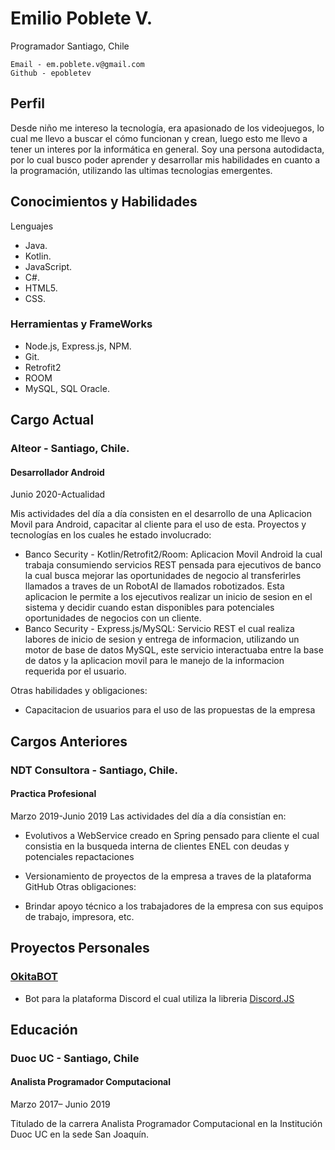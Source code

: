 # Emilio Poblete V.
Programador
Santiago, Chile

    Email - em.poblete.v@gmail.com
    Github - epobletev
## Perfil
Desde niño me intereso la tecnología, era apasionado de los videojuegos, lo cual me llevo a buscar el cómo funcionan y crean, luego esto me llevo a tener un interes por la informática en general.
Soy una persona autodidacta, por lo cual busco poder aprender y desarrollar mis habilidades en cuanto a la programación, utilizando las ultimas tecnologias emergentes.

## Conocimientos y Habilidades
Lenguajes
   - Java.
   - Kotlin.
   - JavaScript.
   - C#.
   - HTML5.
   - CSS.
### Herramientas y FrameWorks
   - Node.js, Express.js, NPM.
   - Git.
   - Retrofit2
   - ROOM
   - MySQL, SQL Oracle.
## Cargo Actual
 ### Alteor - Santiago, Chile.
 #### Desarrollador Android
   Junio 2020-Actualidad
   
  Mis actividades del día a día consisten en el desarrollo de una Aplicacion Movil para Android, capacitar al cliente para el uso de esta.
  Proyectos y tecnologías en los cuales he estado involucrado:
   - Banco Security - Kotlin/Retrofit2/Room: Aplicacion Movil Android la cual trabaja consumiendo servicios REST pensada para ejecutivos de banco la cual busca mejorar las oportunidades de negocio al transferirles llamados a traves de un RobotAI de llamados robotizados.
        Esta aplicacion le permite a los ejecutivos realizar un inicio de sesion en el sistema y decidir cuando estan disponibles para potenciales oportunidades de negocios con un cliente.
   - Banco Security - Express.js/MySQL: Servicio REST el cual realiza labores de inicio de sesion y entrega de informacion, utilizando un motor de base de datos MySQL, este servicio interactuaba entre la base de datos y la aplicacion movil para le manejo de la informacion requerida por el usuario.
   
   Otras habilidades y obligaciones:
   - Capacitacion de usuarios para el uso de las propuestas de la empresa
## Cargos Anteriores
### NDT Consultora - Santiago, Chile.
 #### Practica Profesional
  Marzo 2019-Junio 2019
Las actividades del día a día consistían en:
   - Evolutivos a WebService creado en Spring pensado para cliente el cual consistia en la busqueda interna de clientes ENEL con deudas y potenciales repactaciones
   - Versionamiento de proyectos de la empresa a traves de la plataforma GitHub
Otras obligaciones:

  - Brindar apoyo técnico a los trabajadores de la empresa con sus equipos de trabajo, impresora, etc.
## Proyectos Personales
### [OkitaBOT](https://github.com/epobletev/OkitaBOT "OkitaBot")
  - Bot para la plataforma Discord el cual utiliza la libreria [Discord.JS](https://discord.js.org/#/)
  
## Educación
### Duoc UC - Santiago, Chile
#### Analista Programador Computacional
Marzo 2017– Junio 2019

Titulado de la carrera Analista Programador Computacional en la Institución Duoc UC en la sede San Joaquín.
